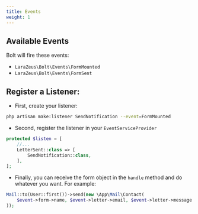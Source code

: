 ```yaml
---
title: Events
weight: 1
---
```


## Available Events

Bolt will fire these events:
- `LaraZeus\Bolt\Events\FormMounted`
- `LaraZeus\Bolt\Events\FormSent`

## Register a Listener:
* First, create your listener:
```bash
php artisan make:listener SendNotification --event=FormMounted
```

* Second, register the listener in your `EventServiceProvider`

```php
protected $listen = [
    //...
    LetterSent::class => [
        SendNotification::class,
    ],
];
```

* Finally, you can receive the form object in the `handle` method and do whatever you want.
  For example:

```php
Mail::to(User::first())->send(new \App\Mail\Contact(
    $event->form->name, $event->letter->email, $event->letter->message
));
```
